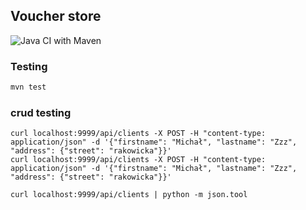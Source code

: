## Voucher store

![Java CI with Maven](https://github.com/jkanclerz/pp5-voucher-store-12/workflows/Java%20CI%20with%20Maven/badge.svg)

### Testing


```bash
mvn test
```

### crud testing

```bahs
curl localhost:9999/api/clients -X POST -H "content-type: application/json" -d '{"firstname": "Michał", "lastname": "Zzz", "address": {"street": "rakowicka"}}'
curl localhost:9999/api/clients -X POST -H "content-type: application/json" -d '{"firstname": "Michał", "lastname": "Zzz", "address": {"street": "rakowicka"}}'

curl localhost:9999/api/clients | python -m json.tool
```